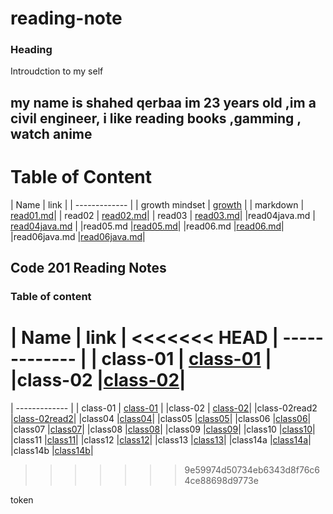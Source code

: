 # reading-note

### Heading 
Introudction to my self 
## my name is shahed qerbaa im 23 years old ,im a civil engineer, i like reading books ,gamming , watch anime

# Table of Content

| Name   | link  |
| ------------- |
| growth mindset | [growth](https://shahed-damer.github.io/reading-note/growth) |
| markdown       | [read01.md]( https://shahed-damer.github.io/reading-note/read01)|
| read02         |  [read02.md]( https://shahed-damer.github.io/reading-note/read02)|
| read03         | [read03.md]( https://shahed-damer.github.io/reading-note/read03)| 
|read04java.md | [read04java.md](https://shahed-damer.github.io/reading-note/read04java.md ) |
|read05.md     |[read05.md](https://shahed-damer.github.io/reading-note/read05.md)|
|read06.md     |[read06.md](https://shahed-damer.github.io/reading-note/read06)|
|read06java.md |[read06java.md](https://shahed-damer.github.io/reading-note/read06java)|


 ## Code 201 Reading Notes
 ### Table of content 

| Name   | link  |
<<<<<<< HEAD
 | ------------- |
| class-01 | [class-01](https://shahed-damer.github.io/reading-note/class-01) |
|class-02  |[class-02](https://shahed-damer.github.io/reading-note/class-02 )|
=======
| ------------- |
| class-01 | [class-01](https://shahed-damer.github.io/reading-note/class-01) |
|class-02  | [class-02](https://shahed-damer.github.io/reading-note/class-02 )|
|class-02read2  |[class-02read2](https://shahed-damer.github.io/reading-note/class-02read2 )|
|class04   |[class04]( https://shahed-damer.github.io/reading-note/class04 )|
|class05   |[class05](https://shahed-damer.github.io/reading-note/class5  )|
|class06   |[class06](https://shahed-damer.github.io/reading-note/class06)|
|class07   |[class07](class07.md)|
|class08   |[class08](class08.md)|
|class09   |[class09](class09.md)|
|class10   |[class10](class10.md)|
|class11   |[class11](class11.md)|
|class12   |[class12](class12.md)|
|class13   |[class13](class13.md)|
|class14a   |[class14a](class14a.md)|
|class14b   |[class14b](class14b.md)|









>>>>>>> 9e59974d50734eb6343d8f76c64ce88698d9773e



token




